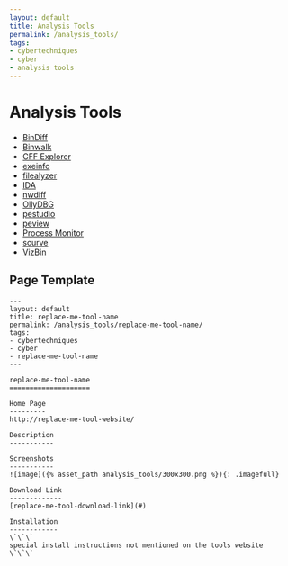 ```yaml
---
layout: default
title: Analysis Tools
permalink: /analysis_tools/
tags:
- cybertechniques
- cyber
- analysis tools
---
```


Analysis Tools
==============
* [BinDiff](bindiff/)
* [Binwalk](binwalk/)
* [CFF Explorer](cff-explorer/)
* [exeinfo](exeinfo/)
* [filealyzer](filealyzer/)
* [IDA](ida/)
* [nwdiff](nwdiff/)
* [OllyDBG](ollydbg/)
* [pestudio](pestudio/)
* [peview](peview/)
* [Process Monitor](process-monitor/)
* [scurve](scurve/)
* [VizBin](vizbin/)


Page Template
-------------
```
---
layout: default
title: replace-me-tool-name
permalink: /analysis_tools/replace-me-tool-name/
tags:
- cybertechniques
- cyber
- replace-me-tool-name
---

replace-me-tool-name
====================

Home Page
---------
http://replace-me-tool-website/

Description
-----------

Screenshots
-----------
![image]({% asset_path analysis_tools/300x300.png %}){: .imagefull}

Download Link
-------------
[replace-me-tool-download-link](#)

Installation
------------
\`\`\`
special install instructions not mentioned on the tools website
\`\`\`
```
